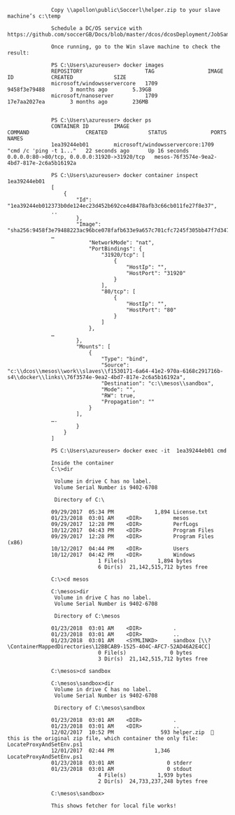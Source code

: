 
                  Copy \\apollon\public\Soccerl\helper.zip to your slave machine’s c:\temp

                  Schedule a DC/OS service with https://github.com/soccerGB/Docs/blob/master/dcos/dcosDeployment/JobSamples/Rs3FetcherJob.md

                  Once running, go to the Win slave machine to check the result:

                  PS C:\Users\azureuser> docker images
                  REPOSITORY                    TAG                 IMAGE ID            CREATED             SIZE
                  microsoft/windowsservercore   1709                9458f3e79488        3 months ago        5.39GB
                  microsoft/nanoserver          1709                17e7aa2027ea        3 months ago        236MB


                  PS C:\Users\azureuser> docker ps
                  CONTAINER ID        IMAGE                              COMMAND                  CREATED             STATUS              PORTS                                          NAMES
                  1ea39244eb01        microsoft/windowsservercore:1709   "cmd /c 'ping -t 1..."   22 seconds ago      Up 16 seconds       0.0.0.0:80->80/tcp, 0.0.0.0:31920->31920/tcp   mesos-76f3574e-9ea2-4bd7-817e-2c6a5b16192a

                  PS C:\Users\azureuser> docker container inspect 1ea39244eb01
                  [
                      {
                          "Id": "1ea39244eb012373b0de124ec23d452b692ce4d8478afb3c66cb011fe27f8e37",
                  ..
                          },
                          "Image": "sha256:9458f3e79488223ac96bce078fafb633e9a657c701cfc7245f305bb47f7d3471",
                  …
                              "NetworkMode": "nat",
                              "PortBindings": {
                                  "31920/tcp": [
                                      {
                                          "HostIp": "",
                                          "HostPort": "31920"
                                      }
                                  ],
                                  "80/tcp": [
                                      {
                                          "HostIp": "",
                                          "HostPort": "80"
                                      }
                                  ]
                              },
                  …
                          },
                          "Mounts": [
                              {
                                  "Type": "bind",
                                  "Source": "c:\\dcos\\mesos\\work\\slaves\\f1530171-6a64-41e2-970a-6168c291716b-s4\\docker\\links\\76f3574e-9ea2-4bd7-817e-2c6a5b16192a",
                                  "Destination": "c:\\mesos\\sandbox",
                                  "Mode": "",
                                  "RW": true,
                                  "Propagation": ""
                              }
                          ],
                  ….
                          }
                      }
                  ]

                  PS C:\Users\azureuser> docker exec -it  1ea39244eb01 cmd

                  Inside the container 
                  C:\>dir

                   Volume in drive C has no label.
                   Volume Serial Number is 9402-6708

                   Directory of C:\

                  09/29/2017  05:34 PM             1,894 License.txt
                  01/23/2018  03:01 AM    <DIR>          mesos
                  09/29/2017  12:28 PM    <DIR>          PerfLogs
                  10/12/2017  04:43 PM    <DIR>          Program Files
                  09/29/2017  12:28 PM    <DIR>          Program Files (x86)
                  10/12/2017  04:44 PM    <DIR>          Users
                  10/12/2017  04:42 PM    <DIR>          Windows
                                 1 File(s)          1,894 bytes
                                 6 Dir(s)  21,142,515,712 bytes free

                  C:\>cd mesos

                  C:\mesos>dir
                   Volume in drive C has no label.
                   Volume Serial Number is 9402-6708

                   Directory of C:\mesos

                  01/23/2018  03:01 AM    <DIR>          .
                  01/23/2018  03:01 AM    <DIR>          ..
                  01/23/2018  03:01 AM    <SYMLINKD>     sandbox [\\?\ContainerMappedDirectories\12BBCAB9-1525-404C-AFC7-52AD46A2E4CC]
                                 0 File(s)              0 bytes
                                 3 Dir(s)  21,142,515,712 bytes free

                  C:\mesos>cd sandbox

                  C:\mesos\sandbox>dir
                   Volume in drive C has no label.
                   Volume Serial Number is 9402-6708

                   Directory of C:\mesos\sandbox

                  01/23/2018  03:01 AM    <DIR>          .
                  01/23/2018  03:01 AM    <DIR>          ..
                  12/02/2017  10:52 PM               593 helper.zip   this is the original zip file, which container the only file: LocateProxyAndSetEnv.ps1 
                  12/01/2017  02:44 PM             1,346 LocateProxyAndSetEnv.ps1
                  01/23/2018  03:01 AM                 0 stderr
                  01/23/2018  03:01 AM                 0 stdout
                                 4 File(s)          1,939 bytes
                                 2 Dir(s)  24,733,237,248 bytes free

                  C:\mesos\sandbox>

                  This shows fetcher for local file works!
